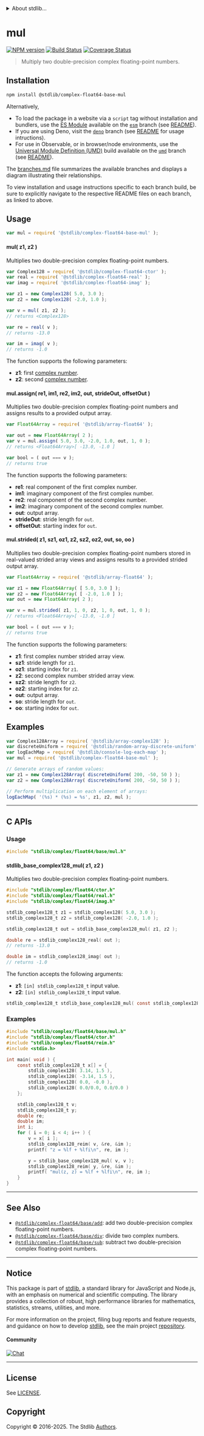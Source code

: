 <!--

@license Apache-2.0

Copyright (c) 2018 The Stdlib Authors.

Licensed under the Apache License, Version 2.0 (the "License");
you may not use this file except in compliance with the License.
You may obtain a copy of the License at

   http://www.apache.org/licenses/LICENSE-2.0

Unless required by applicable law or agreed to in writing, software
distributed under the License is distributed on an "AS IS" BASIS,
WITHOUT WARRANTIES OR CONDITIONS OF ANY KIND, either express or implied.
See the License for the specific language governing permissions and
limitations under the License.

-->


<details>
  <summary>
    About stdlib...
  </summary>
  <p>We believe in a future in which the web is a preferred environment for numerical computation. To help realize this future, we've built stdlib. stdlib is a standard library, with an emphasis on numerical and scientific computation, written in JavaScript (and C) for execution in browsers and in Node.js.</p>
  <p>The library is fully decomposable, being architected in such a way that you can swap out and mix and match APIs and functionality to cater to your exact preferences and use cases.</p>
  <p>When you use stdlib, you can be absolutely certain that you are using the most thorough, rigorous, well-written, studied, documented, tested, measured, and high-quality code out there.</p>
  <p>To join us in bringing numerical computing to the web, get started by checking us out on <a href="https://github.com/stdlib-js/stdlib">GitHub</a>, and please consider <a href="https://opencollective.com/stdlib">financially supporting stdlib</a>. We greatly appreciate your continued support!</p>
</details>

# mul

[![NPM version][npm-image]][npm-url] [![Build Status][test-image]][test-url] [![Coverage Status][coverage-image]][coverage-url] <!-- [![dependencies][dependencies-image]][dependencies-url] -->

> Multiply two double-precision complex floating-point numbers.

<section class="intro">

</section>

<!-- /.intro -->

<section class="installation">

## Installation

```bash
npm install @stdlib/complex-float64-base-mul
```

Alternatively,

-   To load the package in a website via a `script` tag without installation and bundlers, use the [ES Module][es-module] available on the [`esm`][esm-url] branch (see [README][esm-readme]).
-   If you are using Deno, visit the [`deno`][deno-url] branch (see [README][deno-readme] for usage intructions).
-   For use in Observable, or in browser/node environments, use the [Universal Module Definition (UMD)][umd] build available on the [`umd`][umd-url] branch (see [README][umd-readme]).

The [branches.md][branches-url] file summarizes the available branches and displays a diagram illustrating their relationships.

To view installation and usage instructions specific to each branch build, be sure to explicitly navigate to the respective README files on each branch, as linked to above.

</section>

<section class="usage">

## Usage

```javascript
var mul = require( '@stdlib/complex-float64-base-mul' );
```

#### mul( z1, z2 )

Multiplies two double-precision complex floating-point numbers.

```javascript
var Complex128 = require( '@stdlib/complex-float64-ctor' );
var real = require( '@stdlib/complex-float64-real' );
var imag = require( '@stdlib/complex-float64-imag' );

var z1 = new Complex128( 5.0, 3.0 );
var z2 = new Complex128( -2.0, 1.0 );

var v = mul( z1, z2 );
// returns <Complex128>

var re = real( v );
// returns -13.0

var im = imag( v );
// returns -1.0
```

The function supports the following parameters:

-   **z1**: first [complex number][@stdlib/complex/float64/ctor].
-   **z2**: second [complex number][@stdlib/complex/float64/ctor].

#### mul.assign( re1, im1, re2, im2, out, strideOut, offsetOut )

Multiplies two double-precision complex floating-point numbers and assigns results to a provided output array.

```javascript
var Float64Array = require( '@stdlib/array-float64' );

var out = new Float64Array( 2 );
var v = mul.assign( 5.0, 3.0, -2.0, 1.0, out, 1, 0 );
// returns <Float64Array>[ -13.0, -1.0 ]

var bool = ( out === v );
// returns true
```

The function supports the following parameters:

-   **re1**: real component of the first complex number.
-   **im1**: imaginary component of the first complex number.
-   **re2**: real component of the second complex number.
-   **im2**: imaginary component of the second complex number.
-   **out**: output array.
-   **strideOut**: stride length for `out`.
-   **offsetOut**: starting index for `out`.

#### mul.strided( z1, sz1, oz1, z2, sz2, oz2, out, so, oo )

Multiplies two double-precision complex floating-point numbers stored in real-valued strided array views and assigns results to a provided strided output array.

```javascript
var Float64Array = require( '@stdlib/array-float64' );

var z1 = new Float64Array( [ 5.0, 3.0 ] );
var z2 = new Float64Array( [ -2.0, 1.0 ] );
var out = new Float64Array( 2 );

var v = mul.strided( z1, 1, 0, z2, 1, 0, out, 1, 0 );
// returns <Float64Array>[ -13.0, -1.0 ]

var bool = ( out === v );
// returns true
```

The function supports the following parameters:

-   **z1**: first complex number strided array view.
-   **sz1**: stride length for `z1`.
-   **oz1**: starting index for `z1`.
-   **z2**: second complex number strided array view.
-   **sz2**: stride length for `z2`.
-   **oz2**: starting index for `z2`.
-   **out**: output array.
-   **so**: stride length for `out`.
-   **oo**: starting index for `out`.

</section>

<!-- /.usage -->

<section class="examples">

## Examples

<!-- eslint no-undef: "error" -->

```javascript
var Complex128Array = require( '@stdlib/array-complex128' );
var discreteUniform = require( '@stdlib/random-array-discrete-uniform' );
var logEachMap = require( '@stdlib/console-log-each-map' );
var mul = require( '@stdlib/complex-float64-base-mul' );

// Generate arrays of random values:
var z1 = new Complex128Array( discreteUniform( 200, -50, 50 ) );
var z2 = new Complex128Array( discreteUniform( 200, -50, 50 ) );

// Perform multiplication on each element of arrays:
logEachMap( '(%s) * (%s) = %s', z1, z2, mul );
```

</section>

<!-- /.examples -->

<!-- C interface documentation. -->

* * *

<section class="c">

## C APIs

<!-- Section to include introductory text. Make sure to keep an empty line after the intro `section` element and another before the `/section` close. -->

<section class="intro">

</section>

<!-- /.intro -->

<!-- C usage documentation. -->

<section class="usage">

### Usage

```c
#include "stdlib/complex/float64/base/mul.h"
```

#### stdlib_base_complex128_mul( z1, z2 )

Multiplies two double-precision complex floating-point numbers.

```c
#include "stdlib/complex/float64/ctor.h"
#include "stdlib/complex/float64/real.h"
#include "stdlib/complex/float64/imag.h"

stdlib_complex128_t z1 = stdlib_complex128( 5.0, 3.0 );
stdlib_complex128_t z2 = stdlib_complex128( -2.0, 1.0 );

stdlib_complex128_t out = stdlib_base_complex128_mul( z1, z2 );

double re = stdlib_complex128_real( out );
// returns -13.0

double im = stdlib_complex128_imag( out );
// returns -1.0
```

The function accepts the following arguments:

-   **z1**: `[in] stdlib_complex128_t` input value.
-   **z2**: `[in] stdlib_complex128_t` input value.

```c
stdlib_complex128_t stdlib_base_complex128_mul( const stdlib_complex128_t z1, const stdlib_complex128_t z2 );
```

</section>

<!-- /.usage -->

<!-- C API usage notes. Make sure to keep an empty line after the `section` element and another before the `/section` close. -->

<section class="notes">

</section>

<!-- /.notes -->

<!-- C API usage examples. -->

<section class="examples">

### Examples

```c
#include "stdlib/complex/float64/base/mul.h"
#include "stdlib/complex/float64/ctor.h"
#include "stdlib/complex/float64/reim.h"
#include <stdio.h>

int main( void ) {
    const stdlib_complex128_t x[] = {
        stdlib_complex128( 3.14, 1.5 ),
        stdlib_complex128( -3.14, 1.5 ),
        stdlib_complex128( 0.0, -0.0 ),
        stdlib_complex128( 0.0/0.0, 0.0/0.0 )
    };

    stdlib_complex128_t v;
    stdlib_complex128_t y;
    double re;
    double im;
    int i;
    for ( i = 0; i < 4; i++ ) {
        v = x[ i ];
        stdlib_complex128_reim( v, &re, &im );
        printf( "z = %lf + %lfi\n", re, im );

        y = stdlib_base_complex128_mul( v, v );
        stdlib_complex128_reim( y, &re, &im );
        printf( "mul(z, z) = %lf + %lfi\n", re, im );
    }
}
```

</section>

<!-- /.examples -->

</section>

<!-- /.c -->

<!-- Section for related `stdlib` packages. Do not manually edit this section, as it is automatically populated. -->

<section class="related">

* * *

## See Also

-   <span class="package-name">[`@stdlib/complex-float64/base/add`][@stdlib/complex/float64/base/add]</span><span class="delimiter">: </span><span class="description">add two double-precision complex floating-point numbers.</span>
-   <span class="package-name">[`@stdlib/complex-float64/base/div`][@stdlib/complex/float64/base/div]</span><span class="delimiter">: </span><span class="description">divide two complex numbers.</span>
-   <span class="package-name">[`@stdlib/complex-float64/base/sub`][@stdlib/complex/float64/base/sub]</span><span class="delimiter">: </span><span class="description">subtract two double-precision complex floating-point numbers.</span>

</section>

<!-- /.related -->

<!-- Section for all links. Make sure to keep an empty line after the `section` element and another before the `/section` close. -->


<section class="main-repo" >

* * *

## Notice

This package is part of [stdlib][stdlib], a standard library for JavaScript and Node.js, with an emphasis on numerical and scientific computing. The library provides a collection of robust, high performance libraries for mathematics, statistics, streams, utilities, and more.

For more information on the project, filing bug reports and feature requests, and guidance on how to develop [stdlib][stdlib], see the main project [repository][stdlib].

#### Community

[![Chat][chat-image]][chat-url]

---

## License

See [LICENSE][stdlib-license].


## Copyright

Copyright &copy; 2016-2025. The Stdlib [Authors][stdlib-authors].

</section>

<!-- /.stdlib -->

<!-- Section for all links. Make sure to keep an empty line after the `section` element and another before the `/section` close. -->

<section class="links">

[npm-image]: http://img.shields.io/npm/v/@stdlib/complex-float64-base-mul.svg
[npm-url]: https://npmjs.org/package/@stdlib/complex-float64-base-mul

[test-image]: https://github.com/stdlib-js/complex-float64-base-mul/actions/workflows/test.yml/badge.svg?branch=main
[test-url]: https://github.com/stdlib-js/complex-float64-base-mul/actions/workflows/test.yml?query=branch:main

[coverage-image]: https://img.shields.io/codecov/c/github/stdlib-js/complex-float64-base-mul/main.svg
[coverage-url]: https://codecov.io/github/stdlib-js/complex-float64-base-mul?branch=main

<!--

[dependencies-image]: https://img.shields.io/david/stdlib-js/complex-float64-base-mul.svg
[dependencies-url]: https://david-dm.org/stdlib-js/complex-float64-base-mul/main

-->

[chat-image]: https://img.shields.io/gitter/room/stdlib-js/stdlib.svg
[chat-url]: https://app.gitter.im/#/room/#stdlib-js_stdlib:gitter.im

[stdlib]: https://github.com/stdlib-js/stdlib

[stdlib-authors]: https://github.com/stdlib-js/stdlib/graphs/contributors

[umd]: https://github.com/umdjs/umd
[es-module]: https://developer.mozilla.org/en-US/docs/Web/JavaScript/Guide/Modules

[deno-url]: https://github.com/stdlib-js/complex-float64-base-mul/tree/deno
[deno-readme]: https://github.com/stdlib-js/complex-float64-base-mul/blob/deno/README.md
[umd-url]: https://github.com/stdlib-js/complex-float64-base-mul/tree/umd
[umd-readme]: https://github.com/stdlib-js/complex-float64-base-mul/blob/umd/README.md
[esm-url]: https://github.com/stdlib-js/complex-float64-base-mul/tree/esm
[esm-readme]: https://github.com/stdlib-js/complex-float64-base-mul/blob/esm/README.md
[branches-url]: https://github.com/stdlib-js/complex-float64-base-mul/blob/main/branches.md

[stdlib-license]: https://raw.githubusercontent.com/stdlib-js/complex-float64-base-mul/main/LICENSE

[@stdlib/complex/float64/ctor]: https://github.com/stdlib-js/complex-float64-ctor

<!-- <related-links> -->

[@stdlib/complex/float64/base/add]: https://github.com/stdlib-js/complex-float64-base-add

[@stdlib/complex/float64/base/div]: https://github.com/stdlib-js/complex-float64-base-div

[@stdlib/complex/float64/base/sub]: https://github.com/stdlib-js/complex-float64-base-sub

<!-- </related-links> -->

</section>

<!-- /.links -->
